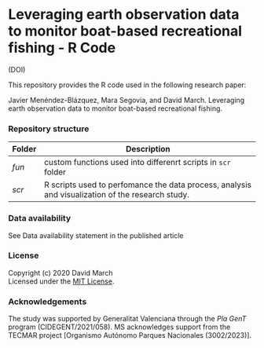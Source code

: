 # Leveraging earth observation data to monitor boat-based recreational fishing - R Code

(DOI)

This repository provides the R code used in the following research paper:

Javier Menéndez-Blázquez, Mara Segovia, and David March. Leveraging earth observation data to monitor boat-based recreational fishing.

### Repository structure

| Folder | Description |
|-------------|------------------------------------------------|
| *fun* | custom functions used into differenrt scripts in `scr` folder |
| *scr* | R scripts used to perfomance the data process, analysis and visualization of the research study. |

### Data availability

See Data availability statement in the published article

### License

Copyright (c) 2020 David March\
Licensed under the [MIT License](https://github.com/SpatialMarine/raor_sat_monitoring_sml/blob/main/LICENSE).

### Acknowledgements

The study was supported by Generalitat Valenciana through the *Pla GenT* program (CIDEGENT/2021/058). MS acknowledges support from the TECMAR project [Organismo Autónomo Parques Nacionales (3002/2023)].
